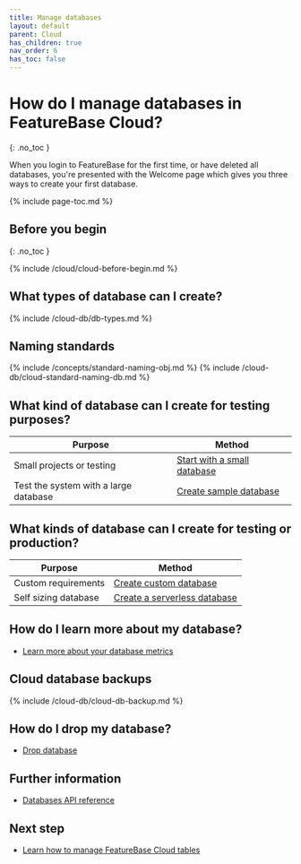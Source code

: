 ```yaml
---
title: Manage databases
layout: default
parent: Cloud
has_children: true
nav_order: 6
has_toc: false
---
```


# How do I manage databases in FeatureBase Cloud?
{: .no_toc }

When you login to FeatureBase for the first time, or have deleted all databases, you're presented with the Welcome page which gives you three ways to create your first database.

{% include page-toc.md %}

## Before you begin
{: .no_toc }

{% include /cloud/cloud-before-begin.md %}

## What types of database can I create?

{% include /cloud-db/db-types.md %}

## Naming standards

{% include /concepts/standard-naming-obj.md %}
{% include /cloud-db/cloud-standard-naming-db.md %}

## What kind of database can I create for testing purposes?

| Purpose | Method |
|---|---|
| Small projects or testing | [Start with a small database](#start-with-a-small-database) |
| Test the system with a large database | [Create sample database](/docs/cloud/cloud-databases/cloud-db-create-sample) |

## What kinds of database can I create for testing or production?

| Purpose | Method |
|---|---|
| Custom requirements  | [Create custom database](/docs/cloud/cloud-databases/cloud-db-create) |
| Self sizing database | [Create a serverless database](/docs/cloud/cloud-databases/cloud-db-serverless-home) |

## How do I learn more about my database?

* [Learn more about your database metrics](/docs/cloud/cloud-databases/cloud-db-metrics)

## Cloud database backups

{% include /cloud-db/cloud-db-backup.md %}

## How do I drop my database?

* [Drop database](/docs/cloud/cloud-databases/cloud-db-delete)

## Further information

* [Databases API reference](https://api-docs-featurebase-cloud.redoc.ly/latest#tag/Databases)

## Next step

* [Learn how to manage FeatureBase Cloud tables](/docs/cloud/cloud-tables/cloud-table-manage)
